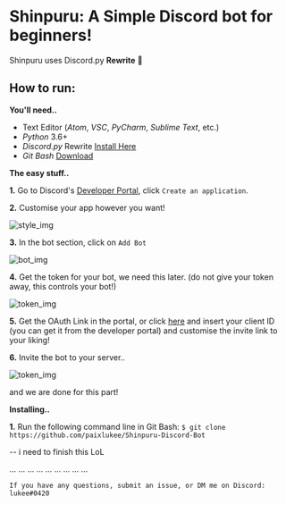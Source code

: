 # Shinpuru: A Simple Discord bot for beginners! 

Shinpuru uses Discord.py **Rewrite** 🎉

## How to run:

**You'll need..** 
- Text Editor (_Atom_, _VSC_, _PyCharm_, _Sublime Text_, etc.)
- _Python_ 3.6+ 
- _Discord.py_ Rewrite [Install Here](https://github.com/Rapptz/discord.py)
- _Git Bash_ [Download](https://git-scm.com/downloads)


**The easy stuff..**

**1.** Go to Discord's [Developer Portal](https://discordapp.com/developers/applications/), click `Create an application`.

**2.** Customise your app however you want!

![style_img](https://image.ibb.co/hZfFyz/gi.png)

**3.** In the bot section, click on `Add Bot`

![bot_img](https://image.ibb.co/ceb5yz/bt.png)

**4.** Get the token for your bot, we need this later. (do not give your token away, this controls your bot!) 

![token_img](https://image.ibb.co/dyNndz/tk.png)

**5.** Get the OAuth Link in the portal, or click [here](https://discordapi.com/permissions.html#0) and insert your client ID (you can get it from the developer portal) and customise the invite link to your liking!

**6.** Invite the bot to your server..

![token_img](https://image.ibb.co/hi9Hdz/inv.png)

and we are done for this part!


**Installing..**

**1.** Run the following command line in Git Bash:
`$ git clone https://github.com/paixlukee/Shinpuru-Discord-Bot`

-- i need to finish this LoL

...
...
...
...
...
...
...
...
...














`If you have any questions, submit an issue, or DM me on Discord: lukee#0420`
